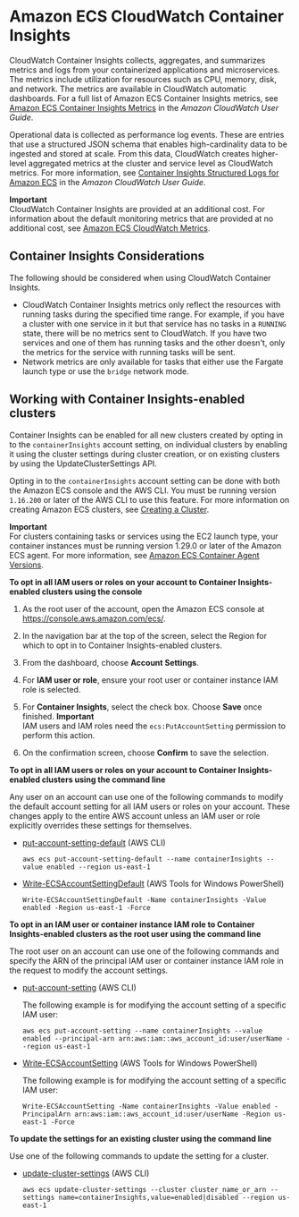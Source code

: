 # Amazon ECS CloudWatch Container Insights<a name="cloudwatch-container-insights"></a>

CloudWatch Container Insights collects, aggregates, and summarizes metrics and logs from your containerized applications and microservices\. The metrics include utilization for resources such as CPU, memory, disk, and network\. The metrics are available in CloudWatch automatic dashboards\. For a full list of Amazon ECS Container Insights metrics, see [Amazon ECS Container Insights Metrics](https://docs.aws.amazon.com/AmazonCloudWatch/latest/monitoring/Container-Insights-metrics-ECS.html) in the *Amazon CloudWatch User Guide*\.

Operational data is collected as performance log events\. These are entries that use a structured JSON schema that enables high\-cardinality data to be ingested and stored at scale\. From this data, CloudWatch creates higher\-level aggregated metrics at the cluster and service level as CloudWatch metrics\. For more information, see [Container Insights Structured Logs for Amazon ECS](https://docs.aws.amazon.com/AmazonCloudWatch/latest/monitoring/Container-Insights-reference-structured-logs-ECS.html) in the *Amazon CloudWatch User Guide*\.

**Important**  
CloudWatch Container Insights are provided at an additional cost\. For information about the default monitoring metrics that are provided at no additional cost, see [Amazon ECS CloudWatch Metrics](cloudwatch-metrics.md)\.

## Container Insights Considerations<a name="cloudwatch-container-insights-considerations"></a>

The following should be considered when using CloudWatch Container Insights\.
+ CloudWatch Container Insights metrics only reflect the resources with running tasks during the specified time range\. For example, if you have a cluster with one service in it but that service has no tasks in a `RUNNING` state, there will be no metrics sent to CloudWatch\. If you have two services and one of them has running tasks and the other doesn't, only the metrics for the service with running tasks will be sent\.
+ Network metrics are only available for tasks that either use the Fargate launch type or use the `bridge` network mode\.

## Working with Container Insights\-enabled clusters<a name="cloudwatch-container-insights-working"></a>

Container Insights can be enabled for all new clusters created by opting in to the `containerInsights` account setting, on individual clusters by enabling it using the cluster settings during cluster creation, or on existing clusters by using the UpdateClusterSettings API\. 

Opting in to the `containerInsights` account setting can be done with both the Amazon ECS console and the AWS CLI\. You must be running version `1.16.200` or later of the AWS CLI to use this feature\. For more information on creating Amazon ECS clusters, see [Creating a Cluster](create_cluster.md)\.

**Important**  
For clusters containing tasks or services using the EC2 launch type, your container instances must be running version 1\.29\.0 or later of the Amazon ECS agent\. For more information, see [Amazon ECS Container Agent Versions](ecs-agent-versions.md)\.

**To opt in all IAM users or roles on your account to Container Insights\-enabled clusters using the console**

1. As the root user of the account, open the Amazon ECS console at [https://console\.aws\.amazon\.com/ecs/](https://console.aws.amazon.com/ecs/)\.

1. In the navigation bar at the top of the screen, select the Region for which to opt in to Container Insights\-enabled clusters\.

1. From the dashboard, choose **Account Settings**\.

1. For **IAM user or role**, ensure your root user or container instance IAM role is selected\.

1. For **Container Insights**, select the check box\. Choose **Save** once finished\.
**Important**  
IAM users and IAM roles need the `ecs:PutAccountSetting` permission to perform this action\.

1. On the confirmation screen, choose **Confirm** to save the selection\.

**To opt in all IAM users or roles on your account to Container Insights\-enabled clusters using the command line**

Any user on an account can use one of the following commands to modify the default account setting for all IAM users or roles on your account\. These changes apply to the entire AWS account unless an IAM user or role explicitly overrides these settings for themselves\.
+ [put\-account\-setting\-default](https://docs.aws.amazon.com/cli/latest/reference/ecs/put-account-setting-default.html) \(AWS CLI\)

  ```
  aws ecs put-account-setting-default --name containerInsights --value enabled --region us-east-1
  ```
+ [Write\-ECSAccountSettingDefault](https://docs.aws.amazon.com/powershell/latest/reference/items/Write-ECSAccountSettingDefault.html) \(AWS Tools for Windows PowerShell\)

  ```
  Write-ECSAccountSettingDefault -Name containerInsights -Value enabled -Region us-east-1 -Force
  ```

**To opt in an IAM user or container instance IAM role to Container Insights\-enabled clusters as the root user using the command line**

The root user on an account can use one of the following commands and specify the ARN of the principal IAM user or container instance IAM role in the request to modify the account settings\.
+ [put\-account\-setting](https://docs.aws.amazon.com/cli/latest/reference/ecs/put-account-setting.html) \(AWS CLI\)

  The following example is for modifying the account setting of a specific IAM user:

  ```
  aws ecs put-account-setting --name containerInsights --value enabled --principal-arn arn:aws:iam::aws_account_id:user/userName --region us-east-1
  ```
+ [Write\-ECSAccountSetting](https://docs.aws.amazon.com/powershell/latest/reference/items/Write-ECSAccountSetting.html) \(AWS Tools for Windows PowerShell\)

  The following example is for modifying the account setting of a specific IAM user:

  ```
  Write-ECSAccountSetting -Name containerInsights -Value enabled -PrincipalArn arn:aws:iam::aws_account_id:user/userName -Region us-east-1 -Force
  ```

**To update the settings for an existing cluster using the command line**

Use one of the following commands to update the setting for a cluster\.
+ [update\-cluster\-settings](https://docs.aws.amazon.com/cli/latest/reference/ecs/update-cluster-settings.html) \(AWS CLI\)

  ```
  aws ecs update-cluster-settings --cluster cluster_name_or_arn --settings name=containerInsights,value=enabled|disabled --region us-east-1
  ```